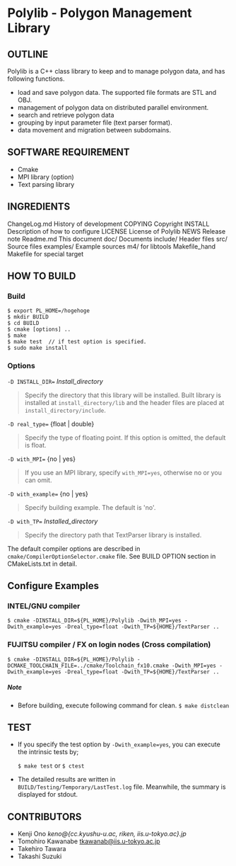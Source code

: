 # Polylib - Polygon Management Library

## OUTLINE
Polylib is a C++ class library to keep and to manage polygon data, and has following functions.

- load and save polygon data. The supported file formats are STL and OBJ.
- management of polygon data on distributed parallel environment.
- search and retrieve polygon data
- grouping by input parameter file (text parser format).
- data movement and migration between subdomains.


## SOFTWARE REQUIREMENT
- Cmake
- MPI library (option)
- Text parsing library


## INGREDIENTS

ChangeLog.md   History of development
COPYING        Copyright
INSTALL        Description of how to configure
LICENSE        License of Polylib
NEWS           Release note
Readme.md      This document
doc/           Documents
include/       Header files
src/           Source files
examples/      Example sources
m4/            for libtools
Makefile_hand  Makefile for special target



## HOW TO BUILD

### Build

~~~
$ export PL_HOME=/hogehoge
$ mkdir BUILD
$ cd BUILD
$ cmake [options] ..
$ make
$ make test  // if test option is specified.
$ sudo make install
~~~

### Options

`-D INSTALL_DIR=` *Install_directory*

>  Specify the directory that this library will be installed. Built library is
   installed at `install_directory/lib` and the header files are placed at
   `install_directory/include`.

`-D real_type=` {float | double}

>  Specify the type of floating point. If this option is omitted, the default is float.


`-D with_MPI=` {no | yes}

>  If you use an MPI library, specify `with_MPI=yes`, otherwise no or you can omit.

`-D with_example=` {no | yes}

>  Specify building example. The default is 'no'.

`-D with_TP=` *Installed_directory*

>  Specify the directory path that TextParser library is installed.


The default compiler options are described in `cmake/CompilerOptionSelector.cmake` file. See BUILD OPTION section in CMakeLists.txt in detail.



## Configure Examples

### INTEL/GNU compiler

~~~
$ cmake -DINSTALL_DIR=${PL_HOME}/Polylib -Dwith_MPI=yes -Dwith_example=yes -Dreal_type=float -Dwith_TP=${HOME}/TextParser ..
~~~


### FUJITSU compiler / FX on login nodes (Cross compilation)

~~~
$ cmake -DINSTALL_DIR=${PL_HOME}/Polylib -DCMAKE_TOOLCHAIN_FILE=../cmake/Toolchain_fx10.cmake -Dwith_MPI=yes -Dwith_example=yes -Dreal_type=float -Dwith_TP=${HOME}/TextParser ..
~~~


##### Note
- Before building, execute following command for clean. `$ make distclean`



## TEST
* If you specify the test option by `-Dwith_example=yes`, you can
execute the intrinsic tests by;

	`$ make test` or `$ ctest`

* The detailed results are written in `BUILD/Testing/Temporary/LastTest.log` file.
Meanwhile, the summary is displayed for stdout.



## CONTRIBUTORS

* Kenji    Ono        *keno@{cc.kyushu-u.ac, riken, iis.u-tokyo.ac}.jp*
* Tomohiro  Kawanabe   tkawanab@iis.u-tokyo.ac.jp
* Takehiro  Tawara
* Takashi   Suzuki
